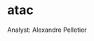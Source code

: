 # atac

Analyst: Alexandre Pelletier

<!--
## Design

``` bash
nohup Rscript scripts/01-design.R > logs/01.log &
```

## Quality Control

``` bash
nohup Rscript -e 'rmarkdown::render(input = here::here("scripts", "02-qc.Rmd"), output_file = "QC.html", output_dir = here::here("reports"), encoding = "UTF-8")' > logs/02.log &
```

## Statistical Analyses

``` bash
nohup Rscript scripts/03-analysis.R > logs/03.log &
```

## Meeting Slides

### 2021-02-22

``` bash
nohup Rscript -e 'rmarkdown::render(input = here::here("scripts", "20210222-meeting.Rmd"), output_dir = here::here("reports"))' > logs/20210222-meeting.log &
```
-->
